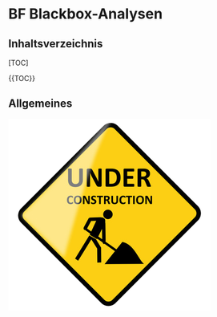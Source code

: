 # BF Blackbox-Analysen
## Inhaltsverzeichnis
[TOC]

{{TOC}}

## Allgemeines

![Baustelle][imgInWork]


[imgInWork]: images/inwork.png "In-Arbeit"